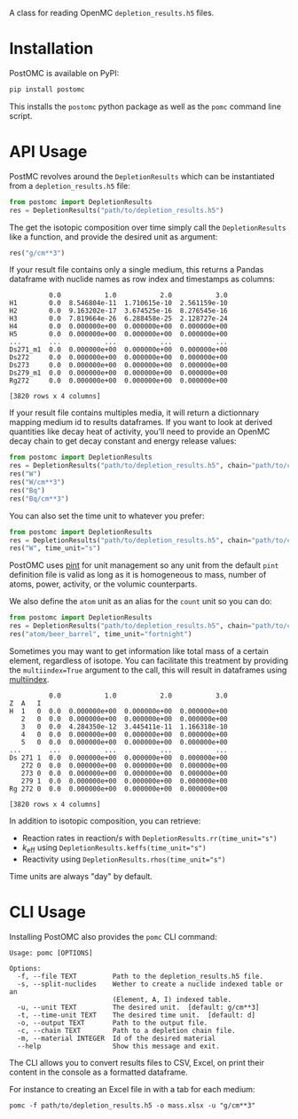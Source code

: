 A class for reading OpenMC `depletion_results.h5` files.

# Installation

PostOMC is available on PyPI:

```sh
pip install postomc
```

This installs the `postomc` python package as well as the `pomc` command line script.

# API Usage

PostMC revolves around the `DepletionResults` which can be instantiated from a `depletion_results.h5` file:

```python
from postomc import DepletionResults
res = DepletionResults("path/to/depletion_results.h5")
```

The get the isotopic composition over time simply call the `DepletionResults` like a function, and provide the desired unit as argument:

```python
res("g/cm**3")
```

If your result file contains only a single medium, this returns a Pandas dataframe with nuclide names as row index and timestamps as columns:

```text
          0.0           1.0           2.0           3.0
H1        0.0  8.546804e-11  1.710615e-10  2.561159e-10
H2        0.0  9.163202e-17  3.674525e-16  8.276545e-16
H3        0.0  7.819664e-26  6.288458e-25  2.128727e-24
H4        0.0  0.000000e+00  0.000000e+00  0.000000e+00
H5        0.0  0.000000e+00  0.000000e+00  0.000000e+00
...       ...           ...           ...           ...
Ds271_m1  0.0  0.000000e+00  0.000000e+00  0.000000e+00
Ds272     0.0  0.000000e+00  0.000000e+00  0.000000e+00
Ds273     0.0  0.000000e+00  0.000000e+00  0.000000e+00
Ds279_m1  0.0  0.000000e+00  0.000000e+00  0.000000e+00
Rg272     0.0  0.000000e+00  0.000000e+00  0.000000e+00

[3820 rows x 4 columns]
```

If your result file contains multiples media, it will return a dictionnary mapping medium id to results dataframes.
If you want to look at derived quantities like decay heat of activity, you'll need to provide an OpenMC decay chain to get decay constant and energy release values:

```python
from postomc import DepletionResults
res = DepletionResults("path/to/depletion_results.h5", chain="path/to/chain.xml")
res("W")
res("W/cm**3")
res("Bq")
res("Bq/cm**3")
```

You can also set the time unit to whatever you prefer:

```python
from postomc import DepletionResults
res = DepletionResults("path/to/depletion_results.h5", chain="path/to/chain.xml")
res("W", time_unit="s")
```

PostOMC uses [pint](https://pint.readthedocs.io/en/latest/index.html) for unit management so any unit from the default `pint` definition file is valid as long as it is homogeneous to mass, number of atoms, power, activity, or the volumic counterparts.

We also define the `atom` unit as an alias for the `count` unit so you can do:

```python
from postomc import DepletionResults
res = DepletionResults("path/to/depletion_results.h5", chain="path/to/chain.xml")
res("atom/beer_barrel", time_unit="fortnight")
```

Sometimes you may want to get information like total mass of a certain element, regardless of isotope.
You can facilitate this treatment by providing the `multiindex=True` argument to the call, this will result in dataframes using [multiindex](https://pandas.pydata.org/docs/user_guide/advanced.html).

```text
          0.0           1.0           2.0           3.0
Z  A   I
H  1   0  0.0  0.000000e+00  0.000000e+00  0.000000e+00
   2   0  0.0  0.000000e+00  0.000000e+00  0.000000e+00
   3   0  0.0  4.284350e-12  3.445411e-11  1.166318e-10
   4   0  0.0  0.000000e+00  0.000000e+00  0.000000e+00
   5   0  0.0  0.000000e+00  0.000000e+00  0.000000e+00
...       ...           ...           ...           ...
Ds 271 1  0.0  0.000000e+00  0.000000e+00  0.000000e+00
   272 0  0.0  0.000000e+00  0.000000e+00  0.000000e+00
   273 0  0.0  0.000000e+00  0.000000e+00  0.000000e+00
   279 1  0.0  0.000000e+00  0.000000e+00  0.000000e+00
Rg 272 0  0.0  0.000000e+00  0.000000e+00  0.000000e+00

[3820 rows x 4 columns]
```

In addition to isotopic composition, you can retrieve:

* Reaction rates in $\mathrm{reaction}/s$ with `DepletionResults.rr(time_unit="s")`
* $k_\mathrm{eff}$ using `DepletionResults.keffs(time_unit="s")`
* Reactivity using `DepletionResults.rhos(time_unit="s")`

Time units are always "day" by default.

# CLI Usage

Installing PostOMC also provides the `pomc` CLI command:

```text
Usage: pomc [OPTIONS]

Options:
  -f, --file TEXT         Path to the depletion_results.h5 file.
  -s, --split-nuclides    Wether to create a nuclide indexed table or an
                          (Element, A, I) indexed table.
  -u, --unit TEXT         The desired unit.  [default: g/cm**3]
  -t, --time-unit TEXT    The desired time unit.  [default: d]
  -o, --output TEXT       Path to the output file.
  -c, --chain TEXT        Path to a depletion chain file.
  -m, --material INTEGER  Id of the desired material
  --help                  Show this message and exit.
```

The CLI allows you to convert results files to CSV, Excel, on print their content in the console as a formatted dataframe.

For instance to creating an Excel file in with a tab for each medium:

```console
pomc -f path/to/depletion_results.h5 -o mass.xlsx -u "g/cm**3"
```